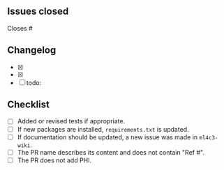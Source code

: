 ## Issues closed
Closes #

## Changelog
- [x] 
- [x]
- [ ] todo: 

## Checklist
- [ ] Added or revised tests if appropriate.
- [ ] If new packages are installed, `requirements.txt` is updated.
- [ ] If documentation should be updated, a new issue was made in `ml4c3-wiki`.
- [ ] The PR name describes its content and does not contain "Ref #".
- [ ] The PR does not add PHI.
